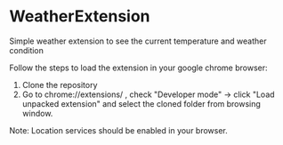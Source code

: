 # WeatherExtension
Simple weather extension to see the current temperature and weather condition
 
Follow the steps to load the extension in your google chrome browser:

 1. Clone the repository
 2. Go to chrome://extensions/ , check "Developer mode" -> click "Load unpacked extension" and select the cloned folder from browsing window.

Note: Location services should be enabled in your browser.
 
